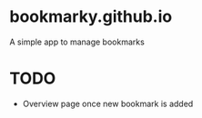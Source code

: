 # bookmarky.github.io

A simple app to manage bookmarks

# TODO

- Overview page once new bookmark is added

